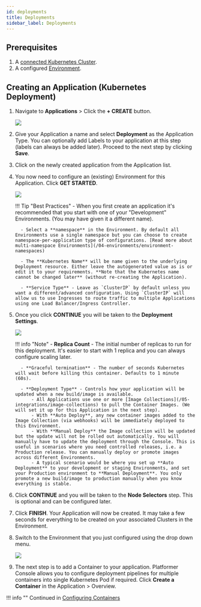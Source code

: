```yaml
---
id: deployments
title: Deployments
sidebar_label: Deployments
---
```


## Prerequisites

1. A [connected Kubernetes Cluster](/user-guides/clusters/03-connecting-clusters).
1. A configured [Environment](/user-guides/environments/01-env-introduction).

## Creating an Application (Kubernetes Deployment)

1. Navigate to **Applications** > Click the **+ CREATE** button.

    ![](/assets/images//docs/deployment-create-1.png)

2. Give your Application a name and select **Deployment** as the Application Type. You can optionally add Labels to your application at this step (labels can always be added later). Proceed to the next step by clicking **Save**.

3. Click on the newly created application from the Application list.

4. You now need to configure an (existing) Environment for this Application. Click **GET STARTED**.

    ![](/assets/images//docs/deployment-create-2.png)

    !!! Tip "Best Practices"
         - When you first create an application it's recommended that you start with one of your "Development" Environments. (You may have given it a different name).

         - Select a **namespace** in the Environment. By default all Environments use a single namespace but you can choose to create namespace-per-application type of configurations. [Read more about multi-namespace Environments](/04-environments/environment-namespaces)

         - The **Kubernetes Name** will be name given to the underlying Deployment resource. Either leave the autogenerated value as is or edit it to your requirements. **Note that the Kubernetes name cannot be changed later** (without re-creating the Application).

         - **Service Type** - Leave as `ClusterIP` by default unless you want a different/advanced configuration. Using `ClusterIP` will allow us to use Ingresses to route traffic to multiple Applications using one Load Balancer/Ingress Controller.

5. Once you click **CONTINUE** you will be taken to the **Deployment Settings**.

    ![](/assets/images//docs/deployment-create-3.png)

    !!! info "Note"
         - **Replica Count** - The initial number of replicas to run for this deployment. It's easier to start with 1 replica and you can always configure scaling later.

         - **Graceful termination** - The number of seconds Kubernetes will wait before killing this container. Defaults to 1 minute (60s).

         - **Deployment Type** - Controls how your application will be updated when a new build/image is available.
             - All Applications use one or more [Image Collections](/05-integrations/image-collections) to pull the Container Images. (We will set it up for this Application in the next step).
             - With **Auto Deploy**, any new container images added to the Image Collection (via webhooks) will be immediately deployed to this Environment.
             - With **Manual Deploy** the Image collection will be updated but the update will not be rolled out automatically. You will manually have to update the deployment through the Console. This is useful in scenarios where you need controlled releases, i.e. a Production release. You can manually deploy or promote images across different Environments.
             - A typical scenario would be where you set up **Auto Deployment** to your development or staging Environments, and set your Production environment to **Manual Deployment**. You only promote a new build/image to production manually when you know everything is stable.

6. Click **CONTINUE** and you will be taken to the **Node Selectors** step. This is optional and can be configured later.

7. Click **FINISH**. Your Application will now be created. It may take a few seconds for everything to be created on your associated Clusters in the Environment.

8. Switch to the Environment that you just configured using the drop down menu.

    ![](/assets/images//docs/deployment-create-4.png)

9. The next step is to add a Container to your application. Platformer Console allows you to configure deployment pipelines for multiple containers into single Kubernetes Pod if required. Click **Create a Container** in the Application > Overview. 

!!! info ""
    Continued in [Configuring Containers](../containers)